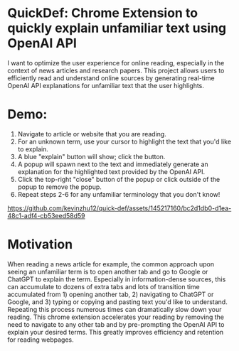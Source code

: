 # QuickDef: Chrome Extension to quickly explain unfamiliar text using OpenAI API
I want to optimize the user experience for online reading, especially in the context of news articles and research papers. This project allows users to efficiently read and understand online sources by generating real-time OpenAI API explanations for unfamiliar text that the user highlights. 

# Demo:
1. Navigate to article or website that you are reading.
2. For an unknown term, use your cursor to highlight the text that you'd like to explain.
3. A blue "explain" button will show; click the button.
4. A popup will spawn next to the text and immediately generate an explanation for the highlighted text provided by the OpenAI API.
5. Click the top-right "close" button of the popup or click outside of the popup to remove the popup.
6. Repeat steps 2-6 for any unfamiliar terminology that you don't know!

https://github.com/kevinzhu12/quick-def/assets/145217160/bc2d1db0-d1ea-48c1-adf4-cb53eed58d59





# Motivation
When reading a news article for example, the common approach upon seeing an unfamiliar term is to open another tab and go to Google or ChatGPT to explain the term. Especially in information-dense sources, this can accumulate to dozens of extra tabs and lots of transition time accumulated from 1) opening another tab, 2) navigating to ChatGPT or Google, and 3) typing or copying and pasting text you'd like to understand. Repeating this process numerous times can dramatically slow down your reading. This chrome extension accelerates your reading by removing the need to navigate to any other tab and by pre-prompting the OpenAI API to explain your desired terms. This greatly improves efficiency and retention for reading webpages. 
